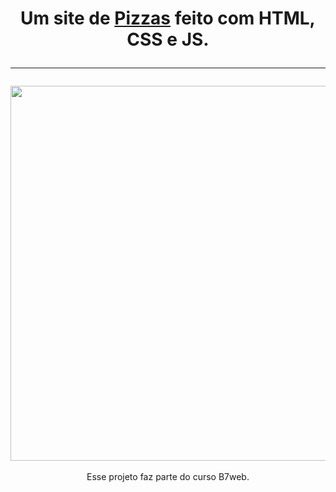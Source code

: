 
<h1 align="center">
Um site de <a href="https://gustav0luiz.github.io/Pizzaria/">Pizzas</a> feito com HTML, CSS e JS.<hr/>
</h1>

<div align="center">
<img src="https://github.com/Gustav0Luiz/Pizzaria/assets/116320919/fca5605a-6081-47ee-946e-ba7599e255d5" width="600px" />
</div>

<div align="center">
  <br/>
  Esse projeto faz parte do curso B7web.
<div/>




